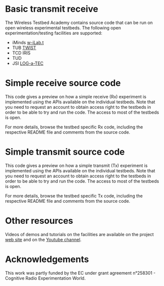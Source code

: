 Basic transmit receive
=====

The Wireless Testbed Academy contains source code that can be run on open wireless experimental testbeds. The following open experimentation/testing facilities are supported:
* iMinds [w-iLab.t](http://doc.ilabt.iminds.be/ilabt-documentation/wilabfacility.html)
* TUB [TWIST](http://www.twist.tu-berlin.de/wiki)
* TCD IRIS
* TUD
* JSI [LOG-a-TEC](http://log-a-tec.eu/overview.html)


Simple receive source code
===========================
This code gives a preview on how a simple receive (Rx) experiment is implemented using the APIs available on the individual testbeds. Note that you need to request an account to obtain access right to the testbeds in order to be able to try and run the code. The access to most of the testbeds is open.

For more details, browse the testbed specific Rx code, including the respective README file and comments from the source code.

Simple transmit source code
===========================
This code gives a preview on how a simple transmit (Tx) experiment is implemented using the APIs available on the individual testbeds. Note that you need to request an account to obtain access right to the testbeds in order to be able to try and run the code. The access to most of the testbeds is open.

For more details, browse the testbed specific Tx code, including the respective README file and comments from the source code.


Other resources
===============
Videos of demos and tutorials on the facilities are available on the project [web site](http://www.crew-project.eu/demos) and on the [Youtube channel](https://www.youtube.com/user/FP7ictCREW). 


Acknowledgements
================
This work was partly funded by the EC under grant agreement n°258301 - Cognitive Radio Experimentation World. 
